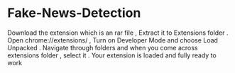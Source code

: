 # Fake-News-Detection
Download the extension which is an rar file ,  Extract it to Extensions folder .
Open chrome://extensions/ , Turn on  Developer Mode and choose Load Unpacked .
Navigate through folders and when you come across extensions folder , select it . 
Your extension is loaded and fully ready to work
